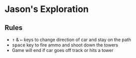 # Jason's Exploration

## Rules
- <kbd>&uarr;</kbd> & <kbd>&larr;</kbd> keys to change direction of car and stay on the path
- <kbd>space</kbd> key to fire ammo and shoot down the towers
- Game will end if car goes off track or hits a tower

